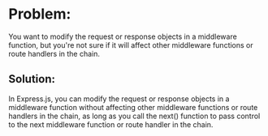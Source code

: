# Problem: 
You want to modify the request or response objects in a middleware function, but you're not sure if it will affect other middleware functions 
or route handlers in the chain.

## Solution: 
In Express.js, you can modify the request or response objects in a middleware function without affecting other middleware functions 
or route handlers in the chain, 
as long as you call the next() function to pass control to the next middleware function or route handler in the chain.
